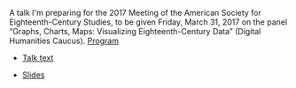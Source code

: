 A talk I'm preparing for the 2017 Meeting of the American Society for Eighteenth-Century Studies, to be given Friday, March 31, 2017 on the panel “Graphs, Charts, Maps: Visualizing Eighteenth-Century Data” (Digital Humanities Caucus). [Program](https://asecs.press.jhu.edu/2017%20Annual%20Meeting%20%20tentative%20program.pdf) 

* [Talk text](https://cacology.github.io/ASECS-2017-Arbuthnot-talk/talk.pdf)

* [Slides](https://cacology.github.io/ASECS-2017-Arbuthnot-talk/slides.html)
